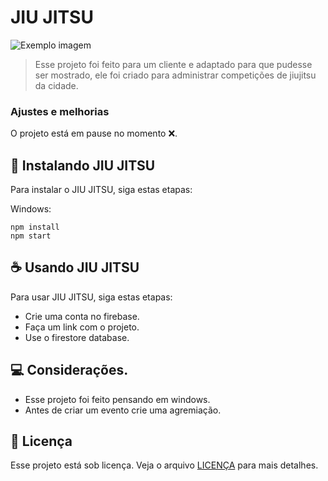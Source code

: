# JIU JITSU

<img src="imagem.png" alt="Exemplo imagem">

> Esse projeto foi feito para um cliente e adaptado para que pudesse ser mostrado, ele foi criado para administrar competições de jiujitsu da cidade.

### Ajustes e melhorias

O projeto está em pause no momento ❌.



## 🚀 Instalando JIU JITSU

Para instalar o JIU JITSU, siga estas etapas:

Windows:

```
npm install
npm start
```

## ☕ Usando JIU JITSU

Para usar JIU JITSU, siga estas etapas:

- Crie uma conta no firebase.
- Faça um link com o projeto.
- Use o firestore database.

 
## 💻 Considerações.

- Esse projeto foi feito pensando em windows.
- Antes de criar um evento crie uma agremiação.

## 📝 Licença

Esse projeto está sob licença. Veja o arquivo [LICENÇA](LICENSE.md) para mais detalhes.
